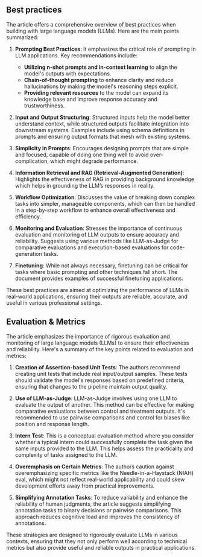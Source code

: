 ## Best practices

The article offers a comprehensive overview of best practices when building with large language models (LLMs). Here are the main points summarized:

1. **Prompting Best Practices**: It emphasizes the critical role of prompting in LLM applications. Key recommendations include:
   - **Utilizing n-shot prompts and in-context learning** to align the model's outputs with expectations.
   - **Chain-of-thought prompting** to enhance clarity and reduce hallucinations by making the model's reasoning steps explicit.
   - **Providing relevant resources** to the model can expand its knowledge base and improve response accuracy and trustworthiness.

2. **Input and Output Structuring**: Structured inputs help the model better understand context, while structured outputs facilitate integration into downstream systems. Examples include using schema definitions in prompts and ensuring output formats that mesh with existing systems.

3. **Simplicity in Prompts**: Encourages designing prompts that are simple and focused, capable of doing one thing well to avoid over-complication, which might degrade performance.

4. **Information Retrieval and RAG (Retrieval-Augmented Generation)**: Highlights the effectiveness of RAG in providing background knowledge which helps in grounding the LLM’s responses in reality.

5. **Workflow Optimization**: Discusses the value of breaking down complex tasks into simpler, manageable components, which can then be handled in a step-by-step workflow to enhance overall effectiveness and efficiency.

6. **Monitoring and Evaluation**: Stresses the importance of continuous evaluation and monitoring of LLM outputs to ensure accuracy and reliability. Suggests using various methods like LLM-as-Judge for comparative evaluations and execution-based evaluations for code-generation tasks.

7. **Finetuning**: While not always necessary, finetuning can be critical for tasks where basic prompting and other techniques fall short. The document provides examples of successful finetuning applications.

These best practices are aimed at optimizing the performance of LLMs in real-world applications, ensuring their outputs are reliable, accurate, and useful in various professional settings.

## Evaluation & Metrics

The article emphasizes the importance of rigorous evaluation and monitoring of large language models (LLMs) to ensure their effectiveness and reliability. Here's a summary of the key points related to evaluation and metrics:

1. **Creation of Assertion-based Unit Tests**: The authors recommend creating unit tests that include real input/output samples. These tests should validate the model's responses based on predefined criteria, ensuring that changes to the pipeline maintain output quality.

2. **Use of LLM-as-Judge**: LLM-as-Judge involves using one LLM to evaluate the output of another. This method can be effective for making comparative evaluations between control and treatment outputs. It's recommended to use pairwise comparisons and control for biases like position and response length.

3. **Intern Test**: This is a conceptual evaluation method where you consider whether a typical intern could successfully complete the task given the same inputs provided to the LLM. This helps assess the practicality and complexity of tasks assigned to the LLM.

4. **Overemphasis on Certain Metrics**: The authors caution against overemphasizing specific metrics like the Needle-in-a-Haystack (NIAH) eval, which might not reflect real-world applicability and could skew development efforts away from practical improvements.

5. **Simplifying Annotation Tasks**: To reduce variability and enhance the reliability of human judgments, the article suggests simplifying annotation tasks to binary decisions or pairwise comparisons. This approach reduces cognitive load and improves the consistency of annotations.

These strategies are designed to rigorously evaluate LLMs in various contexts, ensuring that they not only perform well according to technical metrics but also provide useful and reliable outputs in practical applications.
